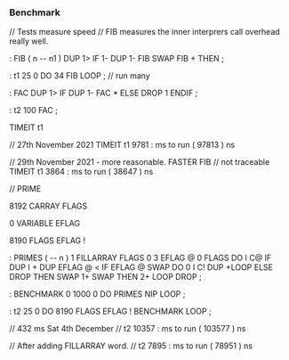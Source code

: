 ### Benchmark

// Tests measure speed
// FIB measures the inner interprers call overhead really well.

: FIB ( n -- n1 )  DUP 1> IF  1- DUP 1- FIB SWAP FIB + THEN ;

: t1 25 0 DO 34 FIB LOOP ; // run many


: FAC DUP 1> IF DUP 1- FAC * ELSE DROP 1 ENDIF ;


: t2 100 FAC ;


TIMEIT t1

// 27th November 2021
TIMEIT t1
9781  : ms to run ( 97813  ) ns 

// 29th November 2021 - more reasonable.
FASTER FIB // not traceable
TIMEIT t1
3864  : ms to run ( 38647  ) ns 
 
// PRIME

8192 CARRAY FLAGS   

0 VARIABLE EFLAG 

8190 FLAGS EFLAG ! 

 

: PRIMES  ( -- n )  1 FILLARRAY FLAGS 0 3  EFLAG @ 0 FLAGS
  DO   I C@
       IF  DUP I + DUP EFLAG @ <
           IF    EFLAG @ SWAP
                 DO  0 I C! DUP  +LOOP
           ELSE  DROP  THEN  SWAP 1+ SWAP
           THEN  2+
       LOOP  DROP ;

: BENCHMARK  0 1000 0 DO  PRIMES NIP  LOOP ;

: t2 25 0 DO 8190 FLAGS EFLAG ! BENCHMARK LOOP ;



// 432 ms Sat 4th December
// t2 10357  : ms to run ( 103577  ) ns 

// After adding FILLARRAY word.
// t2 7895  : ms to run ( 78951  ) ns 

